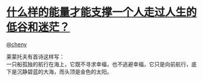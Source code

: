 
#  [什么样的能量才能支撑一个人走过人生的低谷和迷茫？](https://zhihu.com/questions/29064178)



[@cheny](https://zhihu.com/people/22b65c023ff4b46f0ee9fd275b790c4b)

莱蒙托夫有首诗这样写：<br>一只船孤独的航行在海上，它既不寻求幸福，也不逃避幸福，它只是向前航行，底下是沉静碧蓝的大海，而头顶是金色的太阳。
